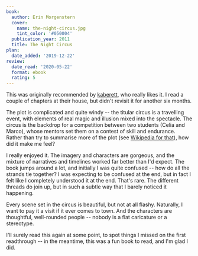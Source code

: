 ```yaml
---
book:
  author: Erin Morgenstern
  cover:
    name: the-night-circus.jpg
    tint_color: '#050004'
  publication_year: 2011
  title: The Night Circus
plan:
  date_added: '2019-12-22'
review:
  date_read: '2020-05-22'
  format: ebook
  rating: 5
---
```


This was originally recommended by [kaberett](https://kaberett.dreamwidth.org/), who really likes it.
I read a couple of chapters at their house, but didn't revisit it for another six months.

The plot is complicated and quite windy -- the titular circus is a travelling event, with elements of real magic and illusion mixed into the spectacle.
The circus is the backdrop for a competition between two students (Celia and Marco), whose mentors set them on a contest of skill and endurance.
Rather than try to summarise more of the plot (see [Wikipedia for that](https://en.wikipedia.org/wiki/The_Night_Circus)), how did it make me feel?

I really enjoyed it.
The imagery and characters are gorgeous, and the mixture of narratives and timelines worked far better than I'd expect.
The book jumps around a lot, and initially I was quite confused -- how do all the strands tie together?
I was expecting to be confused at the end, but in fact I felt like I completely understood it at the end.
That's rare.
The different threads do join up, but in such a subtle way that I barely noticed it happening.

Every scene set in the circus is beautiful, but not at all flashy.
Naturally, I want to pay it a visit if it ever comes to town.
And the characters are thoughtful, well-rounded people -- nobody is a flat caricature or a stereotype.

I'll surely read this again at some point, to spot things I missed on the first readthrough -- in the meantime, this was a fun book to read, and I'm glad I did.